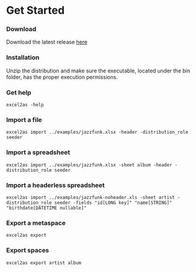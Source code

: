 # Get Started

### Download

Download the latest release [here](./download.html)

### Installation

Unzip the distribution and make sure the executable, located under the bin folder, has the proper execution permissions.

### Get help

	excel2as -help

### Import a file

	excel2as import ../examples/jazzfunk.xlsx -header -distribution_role seeder

### Import a spreadsheet

	excel2as import ../examples/jazzfunk.xlsx -sheet album -header -distribution_role seeder

### Import a headerless spreadsheet

	excel2as import ../examples/jazzfunk-noheader.xls -sheet artist -distribution_role seeder -fields "id[LONG key]" "name[STRING]" "birthdate[DATETIME nullable]"

### Export a metaspace

	excel2as export

### Export spaces

	excel2as export artist album